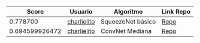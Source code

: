 | Score | Usuario |	Algoritmo | Link Repo |
| - | - | - | - |
| 0.778700 | [charlielito](https://github.com/charlielito) | SqueezeNet básico | [Repo](https://github.com/charlielito/supervised-avanzado-cifar10/tree/red-fire) |
|  0.694599926472 | [charlielito](https://github.com/charlielito) | ConvNet Mediana | [Repo](https://github.com/charlielito/supervised-avanzado-cifar10/tree/red_mediana) |

